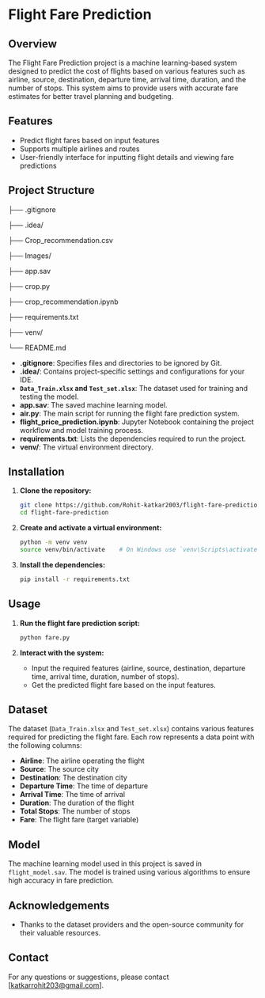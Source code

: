 
# Flight Fare Prediction

## Overview

The Flight Fare Prediction project is a machine learning-based system designed to predict the cost of flights based on various features such as airline, source, destination, departure time, arrival time, duration, and the number of stops. This system aims to provide users with accurate fare estimates for better travel planning and budgeting.

## Features

- Predict flight fares based on input features
- Supports multiple airlines and routes
- User-friendly interface for inputting flight details and viewing fare predictions

## Project Structure

├── .gitignore

├── .idea/

├── Crop_recommendation.csv

├── Images/

├── app.sav

├── crop.py

├── crop_recommendation.ipynb

├── requirements.txt

├── venv/

└── README.md


- **.gitignore**: Specifies files and directories to be ignored by Git.
- **.idea/**: Contains project-specific settings and configurations for your IDE.
- **`Data_Train.xlsx` and `Test_set.xlsx`**: The dataset used for training and testing the model.
- **app.sav**: The saved machine learning model.
- **air.py**: The main script for running the flight fare prediction system.
- **flight_price_prediction.ipynb**: Jupyter Notebook containing the project workflow and model training process.
- **requirements.txt**: Lists the dependencies required to run the project.
- **venv/**: The virtual environment directory.

## Installation

1. **Clone the repository:**
    ```bash
    git clone https://github.com/Rohit-katkar2003/flight-fare-prediction.git
    cd flight-fare-prediction
    ```

2. **Create and activate a virtual environment:**
    ```bash
    python -m venv venv
    source venv/bin/activate    # On Windows use `venv\Scripts\activate`
    ```

3. **Install the dependencies:**
    ```bash
    pip install -r requirements.txt
    ```

## Usage

1. **Run the flight fare prediction script:**
    ```bash
    python fare.py
    ```

2. **Interact with the system:**
   - Input the required features (airline, source, destination, departure time, arrival time, duration, number of stops).
   - Get the predicted flight fare based on the input features.

## Dataset

The dataset (`Data_Train.xlsx` and `Test_set.xlsx`) contains various features required for predicting the flight fare. Each row represents a data point with the following columns:

- **Airline**: The airline operating the flight
- **Source**: The source city
- **Destination**: The destination city
- **Departure Time**: The time of departure
- **Arrival Time**: The time of arrival
- **Duration**: The duration of the flight
- **Total Stops**: The number of stops
- **Fare**: The flight fare (target variable)

## Model

The machine learning model used in this project is saved in `flight_model.sav`. The model is trained using various algorithms to ensure high accuracy in fare prediction.


## Acknowledgements

- Thanks to the dataset providers and the open-source community for their valuable resources.

## Contact

For any questions or suggestions, please contact [katkarrohit203@gmail.com].
